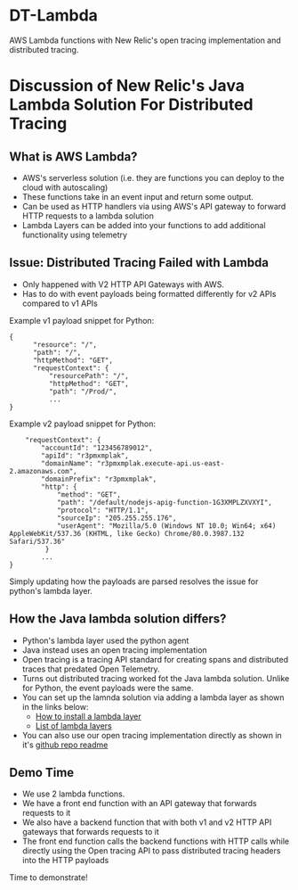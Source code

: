 # DT-Lambda
AWS Lambda functions with New Relic's open tracing implementation and distributed tracing.

# Discussion of New Relic's Java Lambda Solution For Distributed Tracing

## What is AWS Lambda?
- AWS's serverless solution (i.e. they are functions you can deploy to the cloud with autoscaling)
- These functions take in an event input and return some output.
- Can be used as HTTP handlers via using AWS's API gateway to forward HTTP requests to a lambda solution
- Lambda Layers can be added into your functions to add additional functionality using telemetry

## Issue: Distributed Tracing Failed with Lambda
- Only happened with V2 HTTP API Gateways with AWS.
- Has to do with event payloads being formatted differently for v2 APIs compared to v1 APIs

Example v1 payload snippet for Python:
```
{
      "resource": "/",
      "path": "/",
      "httpMethod": "GET",
      "requestContext": {
          "resourcePath": "/",
          "httpMethod": "GET",
          "path": "/Prod/",
          ...
}
```

Example v2 payload snippet for Python:
```
    "requestContext": {
        "accountId": "123456789012",
        "apiId": "r3pmxmplak",
        "domainName": "r3pmxmplak.execute-api.us-east-2.amazonaws.com",
        "domainPrefix": "r3pmxmplak",
        "http": {
            "method": "GET",
            "path": "/default/nodejs-apig-function-1G3XMPLZXVXYI",
            "protocol": "HTTP/1.1",
            "sourceIp": "205.255.255.176",
            "userAgent": "Mozilla/5.0 (Windows NT 10.0; Win64; x64) AppleWebKit/537.36 (KHTML, like Gecko) Chrome/80.0.3987.132 Safari/537.36"
         }
        ...
}
```

Simply updating how the payloads are parsed resolves the issue for python's lambda layer.

## How the Java lambda solution differs?

- Python's lambda layer used the python agent
- Java instead uses an open tracing implementation
- Open tracing is a tracing API standard for creating spans and distributed traces that predated Open Telemetry.
- Turns out distributed tracing worked fot the Java lambda solution. Unlike for Python, the event payloads were the same.
- You can set up the lamnda solution via adding a lambda layer as shown in the links below:
    - [How to install a lambda layer](https://docs.newrelic.com/docs/serverless-function-monitoring/aws-lambda-monitoring/instrument-lambda-function/instrument-your-own/#console)
    - [List of lambda layers](https://layers.newrelic-external.com/)
- You can also use our open tracing implementation directly as shown in it's [github repo readme](https://github.com/newrelic/newrelic-lambda-tracer-java?tab=readme-ov-file#usage)


## Demo Time

- We use 2 lambda functions.
- We have a front end function with an API gateway that forwards requests to it
- We also have a backend function that with both v1 and v2 HTTP API gateways that forwards requests to it
- The front end function calls the backend functions with HTTP calls while directly using the Open tracing API to pass distributed tracing headers into the HTTP payloads

Time to demonstrate!